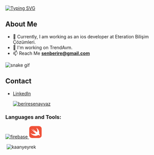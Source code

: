 ### 

<!--
**beriresen/beriresen** is a ✨ _special_ ✨ repository because its `README.md` (this file) appears on your GitHub profile.

Hello, I'm Berire Şen Ayvaz. I have been developing myself in Swift since 2021. I am open to learning and follow new technologies closely. Currently, I am actively developing projects using UIKit, SnapKit, MVVM, Alamofire.
I believe that I have taken one of the important steps in my career with Swift and it is my biggest passion to go further.

- 🔭 I’m currently working on Swift.
- 🌱 I’m currently learning ...
- 👯 I’m looking to collaborate on ...
- 🤔 I’m looking for help with ...
- 💬 Ask me about ...
- 📫 How to reach me: senberire@gmail.com

-->
[![Typing SVG](https://readme-typing-svg.herokuapp.com?lines=%22Hello%2C+World!%22;I'm+Berire..;I'm+Jr.+iOS+Developer)](https://git.io/typing-svg)

## About Me

- 🤖 Currently, I am working as an ios developer at Eteration Bilişim Çözümleri.
- 🌿 I'm working on TrendAvm.
- 📫 Reach Me **senberire@gmail.com**

![snake gif](https://github.com/beriresen/beriresen/blob/output/github-contribution-grid-snake.gif)

## Contact

- [LinkedIn](https://www.linkedin.com/in/beriresenayvaz/) <p align="left">
<a href="https://linkedin.com/in/beriresenayvaz" target="blank"><img align="center" src="https://raw.githubusercontent.com/rahuldkjain/github-profile-readme-generator/master/src/images/icons/Social/linked-in-alt.svg" alt="beriresenayvaz" height="30" width="40" /></a>

<h3 align="left">Languages and Tools:</h3>

</p>
<p align="left"> <a href="https://firebase.google.com/" target="_blank" rel="noreferrer"> <img src="https://www.vectorlogo.zone/logos/firebase/firebase-icon.svg" alt="firebase" width="40" height="40"/> <a href="https://developer.apple.com/swift/" target="_blank" rel="noreferrer"> <img src="https://raw.githubusercontent.com/devicons/devicon/master/icons/swift/swift-original.svg" alt="swift" width="40" height="40"/> </a> </p>
<p>&nbsp;<img align="center" src="https://github-readme-stats-git-masterrstaa-rickstaa.vercel.app/api?username=beriresen&show_icons=true&locale=en&theme=transparent" alt="kaanyeyrek" /></p>





